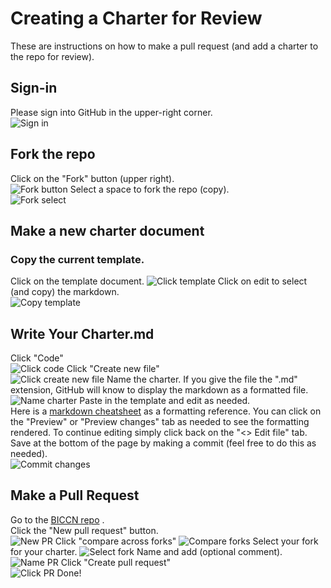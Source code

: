 # Creating a Charter for Review  
These are instructions on how to make a pull request (and add a charter to the repo for review).  

## Sign-in  
Please sign into GitHub in the upper-right corner.  
![Sign in](https://github.com/BICCN/BICCN-Infrastructure-Draft/blob/master/pictures/signin.png)

## Fork the repo
Click on the "Fork" button (upper right).  
![Fork button](https://github.com/BICCN/BICCN-Infrastructure-Draft/blob/master/pictures/fork-click.png)
Select a space to fork the repo (copy).  
![Fork select](https://github.com/BICCN/BICCN-Infrastructure-Draft/blob/master/pictures/fork-select.png)

## Make a new charter document  
### Copy the current template.  
Click on the template document.
![Click template](https://github.com/BICCN/BICCN-Infrastructure-Draft/blob/master/pictures/click-template.png)
Click on edit to select (and copy) the markdown.  
![Copy template](https://github.com/BICCN/BICCN-Infrastructure-Draft/blob/master/pictures/copy-template.png)

## Write Your Charter.md  
Click "Code"  
![Click code](https://github.com/BICCN/BICCN-Infrastructure-Draft/blob/master/pictures/click-code.png)
Click "Create new file"  
![Click create new file](https://github.com/BICCN/BICCN-Infrastructure-Draft/blob/master/pictures/click-create-new-file.png)
Name the charter. If you give the file the ".md" extension, GitHub will know to display the markdown as a formatted file.  
![Name charter](https://github.com/BICCN/BICCN-Infrastructure-Draft/blob/master/pictures/name-new-charter.png)
Paste in the template and edit as needed.  
Here is a [markdown cheatsheet](https://guides.github.com/pdfs/markdown-cheatsheet-online.pdf) as a formatting reference. You can click on the "Preview" or "Preview changes" tab as needed to see the formatting rendered. To continue editing simply click back on the "<> Edit file" tab.  
Save at the bottom of the page by making a commit (feel free to do this as needed).  
![Commit changes](https://github.com/BICCN/BICCN-Infrastructure-Draft/blob/master/pictures/commit-changes-charter.png)

## Make a Pull Request  
Go to the [BICCN repo](https://github.com/BICCN/BICCN-Infrastructure-Draft) .  
Click the "New pull request" button.  
![New PR](https://github.com/BICCN/BICCN-Infrastructure-Draft/blob/master/pictures/click-new-pr.png)
Click "compare across forks"
![Compare forks](https://github.com/BICCN/BICCN-Infrastructure-Draft/blob/master/pictures/click-compare-forks.png)
Select your fork for your charter. 
![Select fork](https://github.com/BICCN/BICCN-Infrastructure-Draft/blob/master/pictures/select-fork.png)
Name and add (optional comment).  
![Name PR](https://github.com/BICCN/BICCN-Infrastructure-Draft/blob/master/pictures/name-pr.png)
Click "Create pull request"  
![Click PR](https://github.com/BICCN/BICCN-Infrastructure-Draft/blob/master/pictures/click-pr.png)
Done!  
